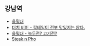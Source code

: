## 강남역
* [을밀대](http://diary.seulgi.kim/2014/05/blog-post_7117.html)
* [더치 비어 - 칵테일이 전부 맛있지는 않다.](http://diary.seulgi.kim/2014/05/blog-post_18.html)
* [을밀대 - 녹두전? 고기전?](http://diary.seulgi.kim/2014/10/blog-post_3.html)
* [Steak n Pho](http://diary.seulgi.kim/2015/01/steak-n-pho.html)
